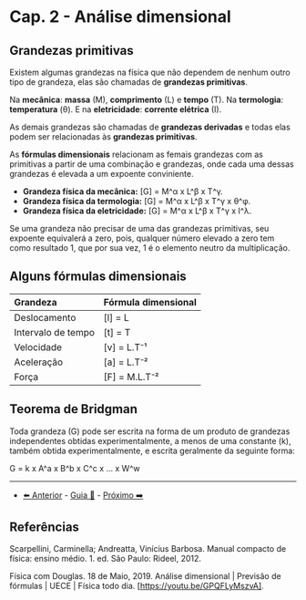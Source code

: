 # Cap. 2 - Análise dimensional

## Grandezas primitivas

Existem algumas grandezas na física que não dependem de nenhum outro tipo de grandeza, elas são chamadas de **grandezas primitivas**.

Na **mecânica**: **massa** (M), **comprimento** (L) e **tempo** (T). Na **termologia**: **temperatura** (θ). E na **eletricidade**: **corrente elétrica** (I).

As demais grandezas são chamadas de **grandezas derivadas** e todas elas podem ser relacionadas às **grandezas primitivas**.

As **fórmulas dimensionais** relacionam as femais grandezas com as primitivas a partir de uma combinação e grandezas, onde cada uma dessas grandezas é elevada a um expoente conviniente.

- **Grandeza física da mecânica:** [G] = M^α x L^β x T^γ.
- **Grandeza física da termologia:** [G] = M^α x L^β x T^γ x θ^φ.
- **Grandeza física da eletricidade:** [G] = M^α x L^β x T^γ x I^λ.

Se uma grandeza não precisar de uma das grandezas primitivas, seu expoente equivalerá a zero, pois, qualquer número elevado a zero tem como resultado 1, que por sua vez, 1 é o elemento neutro da multiplicação.

## Alguns fórmulas dimensionais

| Grandeza           | Fórmula dimensional |
| :----------------- | :------------------ |
| Deslocamento       | [l] = L             |
| Intervalo de tempo | [t] = T             |
| Velocidade         | [v] = L.T⁻¹         |
| Aceleração         | [a] = L.T⁻²         |
| Força              | [F] = M.L.T⁻²       |

## Teorema de Bridgman

Toda grandeza (G) pode ser escrita na forma de um produto de grandezas independentes obtidas experimentalmente, a menos de uma constante (k), também obtida experimentalmente, e escrita geralmente da seguinte forma:

G = k x A^a x B^b x C^c x ... x W^w

---

- [⬅️ Anterior](1-grandezas-e-vetores.md) - [Guia 📝](../guia-de-fisica.md) - [Próximo ➡️](3-cinematica.md)

## Referências

Scarpellini, Carminella; Andreatta, Vinícius Barbosa. Manual compacto de física: ensino médio. 1. ed. São Paulo: Rideel, 2012.

Física com Douglas. 18 de Maio, 2019. Análise dimensional | Previsão de fórmulas | UECE | Física todo dia. [https://youtu.be/GPQFLyMszvA].
